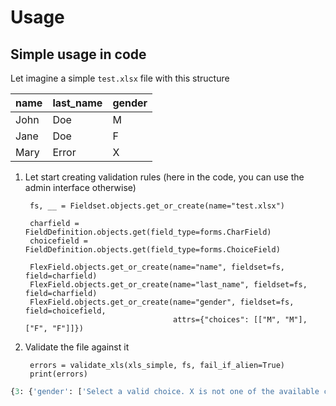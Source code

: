 # Usage


## Simple usage in code

Let imagine a simple `test.xlsx` file with this structure


| name | last_name | gender |
|------|-----------|--------|
| John | Doe       | M      |
| Jane | Doe       | F      |
| Mary | Error     | X      |

1. Let start creating validation rules (here in the code, you can use the admin interface otherwise)
    
    
        fs, __ = Fieldset.objects.get_or_create(name="test.xlsx")
    
        charfield = FieldDefinition.objects.get(field_type=forms.CharField)
        choicefield = FieldDefinition.objects.get(field_type=forms.ChoiceField)
    
        FlexField.objects.get_or_create(name="name", fieldset=fs, field=charfield)
        FlexField.objects.get_or_create(name="last_name", fieldset=fs, field=charfield)
        FlexField.objects.get_or_create(name="gender", fieldset=fs, field=choicefield,
                                        attrs={"choices": [["M", "M"], ["F", "F"]]})


2. Validate the file against it

        errors = validate_xls(xls_simple, fs, fail_if_alien=True)
        print(errors)

```python
{3: {'gender': ['Select a valid choice. X is not one of the available choices.']}}

```
